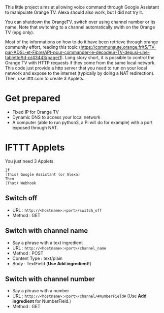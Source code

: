 This little project aims at allowing voice command through Google Assistant to manipulate Orange TV.
Alexa should also work, but I did not try it.

You can shutdown the OrangeTV, switch over using channel number or its name. 
Note that switching to a channel automatically swith on the Orange TV (epg only).

Most of the informations on how to do it have been retrieve through orange community effort, 
reading this topic (https://communaute.orange.fr/t5/TV-par-ADSL-et-Fibre/API-pour-commander-le-decodeur-TV-depusi-une-tablette/td-p/43443/page/1). 
Long story short, it is possible to control the Orange TV with HTTP requests 
if they come from the same local network. This code just provide a http server that you need to run on your 
local network and expose to the internet (typically by doing a NAT redirection). 
Then, use ifttt.com to create 3 Applets.

# Get prepared

- Fixed IP for Orange TV
- Dynamic DNS to access your local network
- A computer (able to run python3, a Pi will do for example) with a port exposed through NAT.

# IFTTT Applets

You just need 3 Applets.

```
If 
(This) Google Assistant (or Alexa)
Then 
(That) Webhook
```

## Switch off
- URL : `http://<hostname>:<port>/switch_off`
- Method : GET

## Switch with channel name
- Say a phrase with a text ingredient
- URL :  `http://<hostname>:<port>/channel_name`
- Method : POST
- Content Type : text/plain
- Body : TextField (**Use Add ingredient!**)

## Switch with channel number
- Say a phrase with a number
- URL : `http://<hostname>:<port>/channel/#NumberField#` (Use **Add ingredient** for NumberField.)
- Method : GET





